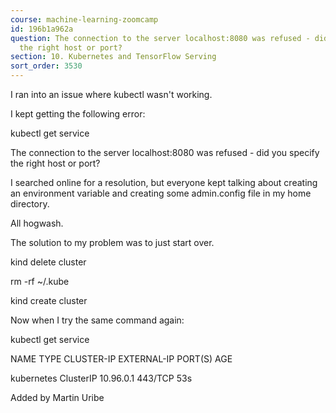 ```yaml
---
course: machine-learning-zoomcamp
id: 196b1a962a
question: The connection to the server localhost:8080 was refused - did you specify
  the right host or port?
section: 10. Kubernetes and TensorFlow Serving
sort_order: 3530
---
```


I ran into an issue where kubectl wasn't working.

I kept getting the following error:

kubectl get service

The connection to the server localhost:8080 was refused - did you specify the right host or port?

I searched online for a resolution, but everyone kept talking about creating an environment variable and creating some admin.config file in my home directory.

All hogwash.

The solution to my problem was to just start over.

kind delete cluster

rm -rf ~/.kube

kind create cluster

Now when I try the same command again:

kubectl get service

NAME         TYPE        CLUSTER-IP   EXTERNAL-IP   PORT(S)   AGE

kubernetes   ClusterIP   10.96.0.1    <none>        443/TCP   53s

Added by Martin Uribe

